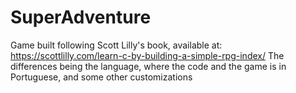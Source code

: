 # SuperAdventure

Game built following Scott Lilly's book, available at: https://scottlilly.com/learn-c-by-building-a-simple-rpg-index/
The differences being the language, where the code and the game is in Portuguese, and some other customizations

